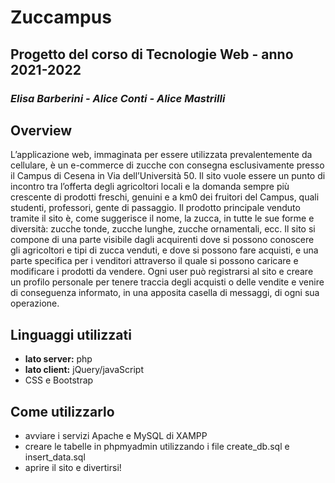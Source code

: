 # Zuccampus
## Progetto del corso di Tecnologie Web - anno 2021-2022
### *Elisa Barberini - Alice Conti - Alice Mastrilli*

## Overview
L’applicazione web, immaginata per essere utilizzata prevalentemente da cellulare, è un e-commerce di zucche con consegna esclusivamente presso il Campus di Cesena in Via dell’Università 50. 
Il sito vuole essere un punto di incontro tra l’offerta degli agricoltori locali e la domanda sempre più crescente di prodotti freschi, genuini e a km0 dei fruitori del Campus, quali studenti, professori, gente di passaggio.
Il prodotto principale venduto tramite il sito è, come suggerisce il nome, la zucca, in tutte le sue forme e diversità: zucche tonde, zucche lunghe, zucche ornamentali, ecc.
Il sito si compone di una parte visibile dagli acquirenti dove si possono conoscere gli agricoltori e tipi di zucca venduti, e dove si possono fare acquisti, e una parte specifica per i venditori attraverso il quale si possono caricare e modificare i prodotti da vendere.
Ogni user può registrarsi al sito e creare un profilo personale per tenere traccia degli acquisti o delle vendite e venire di conseguenza informato, in una apposita casella di messaggi, di ogni sua operazione.

## Linguaggi utilizzati 
- **lato server:** php
- **lato client:** jQuery/javaScript
- CSS e Bootstrap

## Come utilizzarlo
- avviare i servizi Apache e MySQL di XAMPP
- creare le tabelle in phpmyadmin utilizzando i file create_db.sql e insert_data.sql
- aprire il sito e divertirsi!


